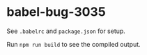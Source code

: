 # babel-bug-3035

See `.babelrc` and `package.json` for setup.



Run `npm run build` to see the compiled output.
